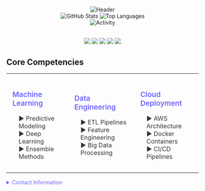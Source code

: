 <div align="center">
  <img src="https://readme-typing-svg.demolab.com?font=Fira+Code&size=32&duration=4000&pause=1000&color=6C63FF&center=true&vCenter=true&width=600&lines=Machine+Learning+Engineer;Data+Science+Specialist;AI+Solutions+Developer" alt="Header" />
</div>

<div align="center">
  <img src="https://github-readme-stats.vercel.app/api?username=dhaneshbb&show_icons=true&theme=default&hide_border=true" alt="GitHub Stats"/>
  <img src="https://github-readme-stats.vercel.app/api/top-langs/?username=dhaneshbb&layout=compact&theme=default&hide_border=true" alt="Top Languages"/>
</div>

<div align="center">
  <img src="https://github-readme-activity-graph.vercel.app/graph?username=dhaneshbb&theme=default&hide_border=true&area=true&color=6C63FF&line=6C63FF&point=000000" alt="Activity" />
</div>

<div align="center" style="margin: 2rem 0;">
  <img src="https://img.shields.io/badge/Python-3776AB?style=flat&logo=python&logoColor=white" />
  <img src="https://img.shields.io/badge/TensorFlow-FF6F00?style=flat&logo=tensorflow&logoColor=white" />
  <img src="https://img.shields.io/badge/AWS-232F3E?style=flat&logo=amazon-aws&logoColor=white" />
  <img src="https://img.shields.io/badge/Docker-2496ED?style=flat&logo=docker&logoColor=white" />
  <img src="https://img.shields.io/badge/Kubernetes-326CE5?style=flat&logo=kubernetes&logoColor=white" />
</div>

## Core Competencies

<table>
  <tr>
    <td style="padding: 1rem;">
      <h3 style="color: #6C63FF; font-weight: 600;">Machine Learning</h3>
      <ul style="list-style: none; padding-left: 1rem; color: #333;">
        <li>▶ Predictive Modeling</li>
        <li>▶ Deep Learning</li>
        <li>▶ Ensemble Methods</li>
      </ul>
    </td>
    <td style="padding: 1rem;">
      <h3 style="color: #6C63FF; font-weight: 600;">Data Engineering</h3>
      <ul style="list-style: none; padding-left: 1rem; color: #333;">
        <li>▶ ETL Pipelines</li>
        <li>▶ Feature Engineering</li>
        <li>▶ Big Data Processing</li>
      </ul>
    </td>
    <td style="padding: 1rem;">
      <h3 style="color: #6C63FF; font-weight: 600;">Cloud Deployment</h3>
      <ul style="list-style: none; padding-left: 1rem; color: #333;">
        <li>▶ AWS Architecture</li>
        <li>▶ Docker Containers</li>
        <li>▶ CI/CD Pipelines</li>
      </ul>
    </td>
  </tr>
</table>



<details>
  <summary style="color: #6C63FF; cursor: pointer;">Contact Information</summary>
  <div style="margin-top: 1rem;">
    
**Dhanesh B.B.**  
[![Email](https://img.shields.io/badge/Email-dhaneshbb5@gmail.com-blue?style=flat&logo=gmail)](mailto:dhaneshbb5@gmail.com)  
[![LinkedIn](https://img.shields.io/badge/LinkedIn-Profile-blue?style=flat&logo=linkedin)](https://linkedin.com/in/dhanesh-b-b-2a8971225)  
[![GitHub](https://img.shields.io/badge/GitHub-Repo-lightgrey?style=flat&logo=github)](https://github.com/dhaneshbb)

  </div>
</details>
